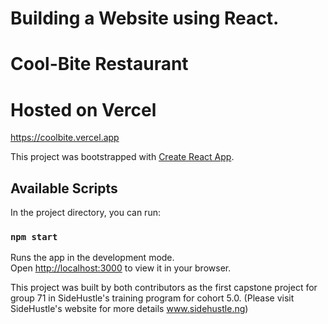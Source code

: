 # Building a Website using React.
# Cool-Bite Restaurant
# Hosted on Vercel

https://coolbite.vercel.app


This project was bootstrapped with [Create React App](https://github.com/facebook/create-react-app).

## Available Scripts

In the project directory, you can run:

### `npm start`

Runs the app in the development mode.\
Open [http://localhost:3000](http://localhost:3000) to view it in your browser.

This project was built by both contributors as the first capstone project for group 71 in SideHustle's training program for cohort 5.0. (Please visit SideHustle's website for more details www.sidehustle.ng)


